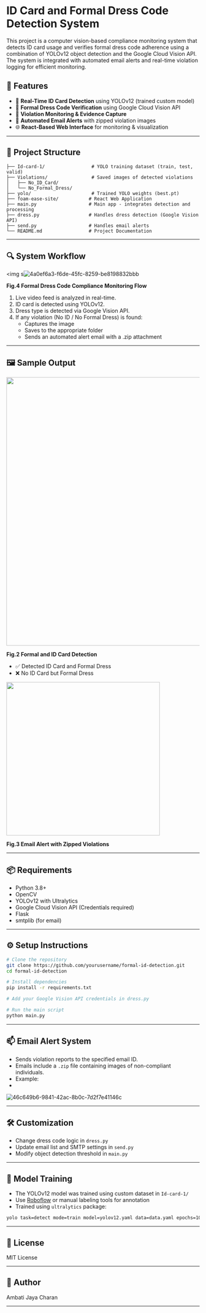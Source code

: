 # ID Card and Formal Dress Code Detection System

This project is a computer vision-based compliance monitoring system that detects ID card usage and verifies formal dress code adherence using a combination of YOLOv12 object detection and the Google Cloud Vision API. The system is integrated with automated email alerts and real-time violation logging for efficient monitoring.

## 🚀 Features

- 🎯 **Real-Time ID Card Detection** using YOLOv12 (trained custom model)
- 👔 **Formal Dress Code Verification** using Google Cloud Vision API
- 📸 **Violation Monitoring & Evidence Capture**
- 📧 **Automated Email Alerts** with zipped violation images
- 🌐 **React-Based Web Interface** for monitoring & visualization

---

## 📁 Project Structure

```
├── Id-card-1/                 # YOLO training dataset (train, test, valid)
├── Violations/                # Saved images of detected violations
│   ├── No_ID_Card/
│   └── No_Formal_Dress/
├── yolo/                      # Trained YOLO weights (best.pt)
├── foam-ease-site/           # React Web Application
├── main.py                   # Main app - integrates detection and processing
├── dress.py                  # Handles dress detection (Google Vision API)
├── send.py                   # Handles email alerts
└── README.md                 # Project Documentation
```

---

## 🔍 System Workflow

<img s![4a0ef6a3-f6de-45fc-8259-be8198832bbb](https://github.com/user-attachments/assets/2a02a279-2dd9-4c35-a553-87b43865795d)


**Fig.4 Formal Dress Code Compliance Monitoring Flow**

1. Live video feed is analyzed in real-time.
2. ID card is detected using YOLOv12.
3. Dress type is detected via Google Vision API.
4. If any violation (No ID / No Formal Dress) is found:
   - Captures the image
   - Saves to the appropriate folder
   - Sends an automated alert email with a .zip attachment

---

## 🖼️ Sample Output

<img src="./images/output_1.png" width="700"/>

**Fig.2 Formal and ID Card Detection**

- ✅ Detected ID Card and Formal Dress
- ❌ No ID Card but Formal Dress

<img src="./images/email_alert.png" width="400"/>

**Fig.3 Email Alert with Zipped Violations**

---

## 📦 Requirements

- Python 3.8+
- OpenCV
- YOLOv12 with Ultralytics
- Google Cloud Vision API (Credentials required)
- Flask
- smtplib (for email)

---

## ⚙️ Setup Instructions

```bash
# Clone the repository
git clone https://github.com/yourusername/formal-id-detection.git
cd formal-id-detection

# Install dependencies
pip install -r requirements.txt

# Add your Google Vision API credentials in dress.py

# Run the main script
python main.py
```

---

## 📫 Email Alert System
- Sends violation reports to the specified email ID.
- Emails include a `.zip` file containing images of non-compliant individuals.
- Example:
- 
![46c649b6-9841-42ac-8b0c-7d2f7e41146c](https://github.com/user-attachments/assets/729adcff-a75c-4073-bbcc-e7a5737f8fb6)


---

## 🛠️ Customization
- Change dress code logic in `dress.py`
- Update email list and SMTP settings in `send.py`
- Modify object detection threshold in `main.py`

---

## 📸 Model Training
- The YOLOv12 model was trained using custom dataset in `Id-card-1/`
- Use [Roboflow](https://roboflow.com/) or manual labeling tools for annotation
- Trained using `ultralytics` package:

```bash
yolo task=detect mode=train model=yolov12.yaml data=data.yaml epochs=100 imgsz=640
```

---

## 📃 License
MIT License

---

## 👤 Author
Ambati Jaya Charan

---



